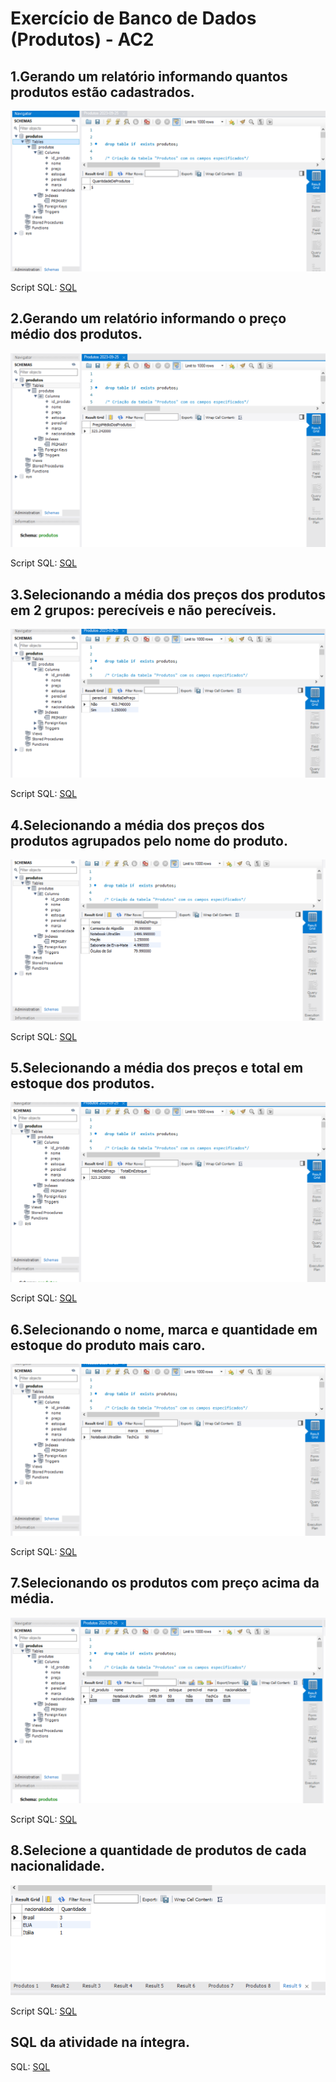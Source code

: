 # Exercício de Banco de Dados (Produtos) - AC2
## 1.Gerando um relatório informando quantos produtos estão cadastrados.
![Qtde Produtos](2.png)

Script SQL:
[SQL](Produtos%20(2)2023-09-25.sql)

## 2.Gerando um relatório informando o preço médio dos produtos.
![Média Preços](3.png)

Script SQL:
[SQL](Produtos%20(3)%202023-09-25.sql)

## 3.Selecionando a média dos preços dos produtos em 2 grupos: perecíveis e não perecíveis.
![Média Preços - perecíveis e não perecíveis](4.png)

Script SQL:
[SQL](Produtos%20(4)%202023-09-25.sql)

## 4.Selecionando a média dos preços dos produtos agrupados pelo nome do produto.
![Média Preços - agrupados pelo nome](5.png)

Script SQL:
[SQL](Produtos%20(5)%202023-09-25.sql)

## 5.Selecionando a média dos preços e total em estoque dos produtos.
![Média preços e total em estoque](6.png)

Script SQL:
[SQL](Produtos%20(6)%202023-09-25.sql)

## 6.Selecionando o nome, marca e quantidade em estoque do produto mais caro.
![Selecione nome, marca e quantidade do produto mais caro](7.png)

Script SQL:
[SQL](Produtos%20(7)%202023-09-25.sql)

## 7.Selecionando os produtos com preço acima da média.
![Acima da média](8.png)

Script SQL:
[SQL](Produtos%20(8)%202023-09-25.sql)

## 8.Selecione a quantidade de produtos de cada nacionalidade.

![QTD de Produtos por Nacionalidade](9.png)

Script SQL:
[SQL](Produtos%20(9)%202023-09-25.sql)


## SQL da atividade na íntegra.
SQL: 
[SQL](Produtos%202023-09-25.sql)





